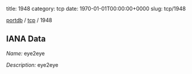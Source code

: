 title: 1948
category: tcp
date: 1970-01-01T00:00:00+0000
slug: tcp/1948

[portdb](/) / [tcp](/category/tcp.html) / 1948


## IANA Data

_Name:_ eye2eye

_Description:_ eye2eye

